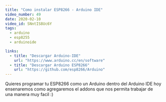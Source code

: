 ```yaml
---
title: "Como instalar ESP8266 - Arduino IDE"
video_number: 49
date: 2020-02-10
video_id: SNntIS8Uc6Y
tags:
  - arduino
  - esp8255
  - arduinoide

links:
  - title: "Descargar Arduino-IDE"
    url: "https://www.arduino.cc/en/software"
  - title: "Descargar Arduino ESP8266"
    url: "https://github.com/esp8266/Arduino"
---
```


Quieres programar tu ESP8266 como un Arduino dentro del Arduino IDE hoy ensenaremos como agregaremos el addons que nos permita trabajar de una manera muy facil :)
